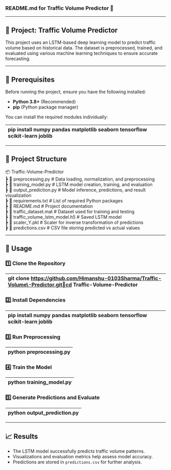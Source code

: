 ### **README.md for Traffic Volume Predictor 🚦**

---

## **📌 Project: Traffic Volume Predictor**

This project uses an LSTM-based deep learning model to predict traffic volume based on historical data. The dataset is preprocessed, trained, and evaluated using various machine learning techniques to ensure accurate forecasting.

---

## **🔧 Prerequisites**

Before running the project, ensure you have the following installed:

* **Python 3.8+** (Recommended)  
* **pip** (Python package manager)

You can install the required modules individually:

| pip install numpy pandas matplotlib seaborn tensorflow scikit-learn joblib |
| :---- |

---

## **📂 Project Structure**

📦 Traffic-Volume-Predictor  
 ┣ 📜 preprocessing.py         \# Data loading, normalization, and preprocessing  
 ┣ 📜 training\_model.py        \# LSTM model creation, training, and evaluation  
 ┣ 📜 output\_prediction.py     \# Model inference, predictions, and result visualization  
 ┣ 📜 requirements.txt         \# List of required Python packages  
 ┣ 📜 README.md                \# Project documentation  
 ┣ 📜 traffic\_dataset.mat      \# Dataset used for training and testing  
 ┣ 📜 traffic\_volume\_lstm\_model.h5  \# Saved LSTM model  
 ┣ 📜 scaler\_Y.pkl             \# Scaler for inverse transformation of predictions  
 ┣ 📜 predictions.csv          \# CSV file storing predicted vs actual values

---

## **🚀 Usage**

### **1️⃣ Clone the Repository**

| git clone https://github.com/Himanshu-0103Sharma/Traffic-Volume\-Predictor.gitcd Traffic-Volume\-Predictor |
| :---- |

### **2️⃣ Install Dependencies**

| pip install numpy pandas matplotlib seaborn tensorflow scikit-learn joblib |
| :---- |

### **3️⃣ Run Preprocessing**

| python preprocessing.py |
| :---- |

### **4️⃣ Train the Model**

| python training\_model.py |
| :---- |

### **5️⃣ Generate Predictions and Evaluate**

| python output\_prediction.py |
| :---- |

---

## **📈 Results**

* The LSTM model successfully predicts traffic volume patterns.  
* Visualizations and evaluation metrics help assess model accuracy.  
* Predictions are stored in `predictions.csv` for further analysis.

